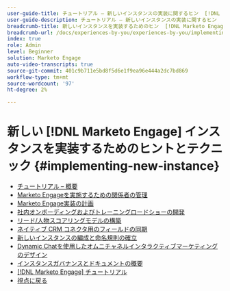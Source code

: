 ```yaml
---
user-guide-title: チュートリアル – 新しいインスタンスの実装に関するヒン  [!DNL Marketo Engage]  とテクニック
user-guide-description: チュートリアル – 新しいインスタンスの実装に関するヒン  [!DNL Marketo Engage]  とテクニック
breadcrumb-title: 新しいインスタンスを実装するためのヒン  [!DNL Marketo Engage]  とテクニック
breadcrumb-url: /docs/experiences-by-you/experiences-by-you/implementing-new-instance/overview
index: true
role: Admin
level: Beginner
solution: Marketo Engage
auto-video-transcripts: true
source-git-commit: 401c9b711e5bd8f5d6e1f9ea96e444a2dc7bd869
workflow-type: tm+mt
source-wordcount: '97'
ht-degree: 2%

---
```



# 新しい [!DNL Marketo Engage] インスタンスを実装するためのヒントとテクニック {#implementing-new-instance}

+ [チュートリアル – 概要](./overview.md)
+ [Marketo Engageを実施するための関係者の管理](./managing-stakeholder-communications.md)
+ [Marketo Engage実装の計画](./planning-for-new-implementation.md)
+ [社内オンボーディングおよびトレーニングロードショーの開発](./internal-training-roadshow.md)
+ [リード/人物スコアリングモデルの構築](./building-person-scoring-model.md)
+ [ネイティブ CRM コネクタ用のフィールドの同期](./syncing-fields-for-crm-integration.md)
+ [新しいインスタンスの編成と命名規則の確立](./organizing-new-instance.md)
+ [Dynamic Chatを使用したオムニチャネルインタラクティブマーケティングのデザイン](./designing-omnichannel-conversational-marketing.md)
+ [インスタンスガバナンスとドキュメントの概要](./documenting-your-instance.md)
+ [[!DNL Marketo Engage] チュートリアル](https://experienceleague.adobe.com/docs/marketo-learn/tutorials/overview.html?lang=ja)
+ [ 視点に戻る ](https://experienceleague.adobe.com/en/perspectives?lang=en#f-el_product=Marketo%20Engage&amp;aq=((%40el_contenttype%20NOT%20%22Community%7CUser%22)%20AND%20(%40el_contenttype%3D%22perspective%22)))
